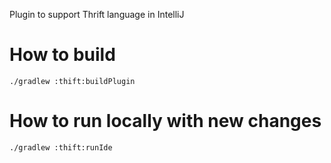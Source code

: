 Plugin to support Thrift language in IntelliJ

How to build
===============

```bahs
./gradlew :thift:buildPlugin
```

How to run locally with new changes
===============

```bahs
./gradlew :thift:runIde
```

